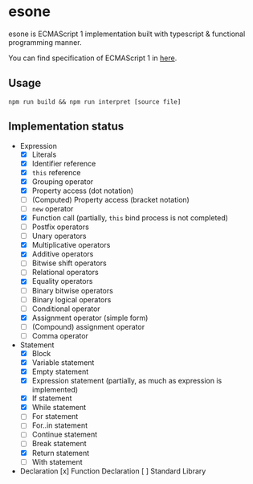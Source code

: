 # esone

esone is ECMAScript 1 implementation built with typescript & functional programming manner.

You can find specification of ECMAScript 1 in [here](https://ecma-international.org/wp-content/uploads/ECMA-262_1st_edition_june_1997.pdf).

## Usage

```
npm run build && npm run interpret [source file]
```

## Implementation status

- Expression
  + [x] Literals
  + [x] Identifier reference
  + [x] `this` reference
  + [x] Grouping operator
  + [x] Property access (dot notation)
  + [ ] (Computed) Property access (bracket notation) 
  + [ ] `new` operator
  + [x] Function call (partially, `this` bind process is not completed)
  + [ ] Postfix operators
  + [ ] Unary operators
  + [x] Multiplicative operators
  + [x] Additive operators
  + [ ] Bitwise shift operators
  + [ ] Relational operators
  + [x] Equality operators
  + [ ] Binary bitwise operators
  + [ ] Binary logical operators
  + [ ] Conditional operator
  + [x] Assignment operator (simple form)
  + [ ] (Compound) assignment operator
  + [ ] Comma operator
- Statement
  + [x] Block
  + [x] Variable statement
  + [x] Empty statement
  + [x] Expression statement (partially, as much as expression is implemented)
  + [x] If statement
  + [x] While statement
  + [ ] For statement
  + [ ] For..in statement
  + [ ] Continue statement
  + [ ] Break statement
  + [x] Return statement
  + [ ] With statement
- Declaration
 [x] Function Declaration
[ ] Standard Library